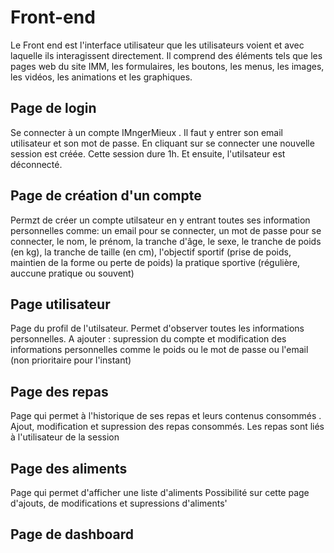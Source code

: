 # Front-end 
Le Front end est l'interface utilisateur que les utilisateurs voient et avec laquelle ils interagissent directement. 
Il comprend  des éléments tels que les pages web du site IMM, les formulaires, les boutons, les menus, les images, les vidéos, les animations et les graphiques.

 ## Page de login
Se connecter à un compte IMngerMieux . Il faut y entrer son email utilisateur et son mot de passe. En cliquant sur se connecter une nouvelle session est créée. Cette session  dure 1h. Et ensuite, l'utilsateur est déconnecté. 

## Page de création d'un compte

Permzt de créer un compte utilsateur en y entrant toutes ses information personnelles comme: 
un email pour se connecter,
un mot de passe pour se connecter,
le nom, 
le prénom, 
la tranche d'âge, 
le sexe, 
le tranche de poids (en kg), 
la tranche de taille (en cm),
l'objectif sportif (prise de poids, maintien de la forme ou perte de poids)
la pratique sportive (régulière, auccune pratique ou souvent)


## Page utilisateur 

Page du profil de l'utilsateur. Permet d'observer toutes les informations personnelles. 
A ajouter : supression du compte et modification des informations personnelles comme le poids ou le mot de passe ou l'email (non prioritaire pour l'instant)

## Page des repas

Page qui permet à l'historique de ses repas et leurs contenus consommés .
Ajout, modification et supression des repas consommés. 
Les repas sont liés à l'utilisateur de la session 

## Page des aliments

Page qui permet d'afficher une liste d'aliments
Possibilité sur cette page d'ajouts, de  modifications et supressions d'aliments'

## Page de dashboard



